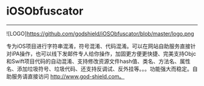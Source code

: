 # iOSObfuscator
--------------------------------------------------------
![LOGO]https://github.com/godshield/iOSObfuscator/blob/master/logo.png



专为iOS项目进行字符串混淆，符号混淆、代码混淆。可以在网站自助服务直接针对iPA操作，也可以线下发邮件专人给你操作，加固更方便更快捷、完美支持Objc和Swift项目代码的自动混淆、支持修改资源文件hash值、类名、方法名、属性名、添加垃圾符号、垃圾代码、还支持反调试、反外挂等。。。功能强大而稳定。自助服务请直接访问 http://www.god-shield.com。
